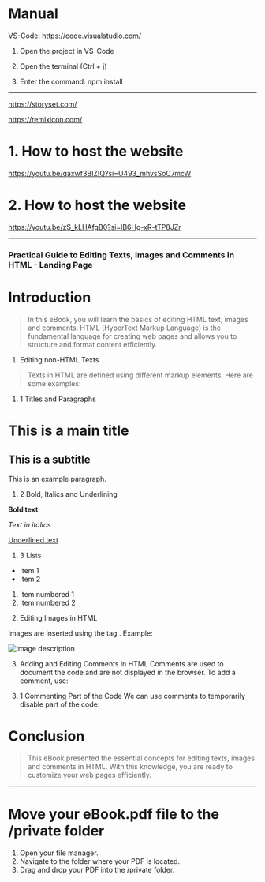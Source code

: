 # Manual

VS-Code: https://code.visualstudio.com/

1. Open the project in VS-Code

2. Open the terminal (Ctrl + j)

3. Enter the command: npm install

---------------------------------------------------------------------------------------


https://storyset.com/

https://remixicon.com/


# 1. How to host the website
https://youtu.be/qaxwf3BIZIQ?si=U493_mhvsSoC7mcW

# 2. How to host the website
https://youtu.be/zS_kLHAfgB0?si=lB6Hg-xR-tTP8JZr





---------------------------------------------------------------------------------------
### Practical Guide to Editing Texts, Images and Comments in HTML - Landing Page

# Introduction

>In this eBook, you will learn the basics of editing HTML text, images and comments. HTML (HyperText Markup Language) is the fundamental language for creating web pages and allows you to structure and format content efficiently.

1. Editing non-HTML Texts

> Texts in HTML are defined using different markup elements. Here are some examples:

1. 1 Titles and Paragraphs

<h1>This is a main title</h1>
<h2>This is a subtitle</h2>
<p>This is an example paragraph.</p>



1. 2 Bold, Italics and Underlining

<p><b>Bold text</b></p>
<p><i>Text in italics</i></p>
<p><u>Underlined text</u></p>



1. 3 Lists
<ul>
    <li>Item 1</li>
    <li>Item 2</li>
</ul>

<ol>
    <li>Item numbered 1</li>
    <li>Item numbered 2</li>
</ol>



2. Editing Images in HTML

Images are inserted using the tag <img>. Example:

<img src="/images/imagem.jpg" alt="Image description">



3. Adding and Editing Comments in HTML
Comments are used to document the code and are not displayed in the browser. To add a comment, use:
<!-- This is a comment -->

3. 1 Commenting Part of the Code
We can use comments to temporarily disable part of the code:
<!-- <p>This paragraph is commented and will not be displayed.</p> -->


# Conclusion
> This eBook presented the essential concepts for editing texts, images and comments in HTML. With this knowledge, you are ready to customize your web pages efficiently.

---------------------------------------------------------------------------------------

# Move your eBook.pdf file to the /private folder

1. Open your file manager.
2. Navigate to the folder where your PDF is located.
2. Drag and drop your PDF into the /private folder.